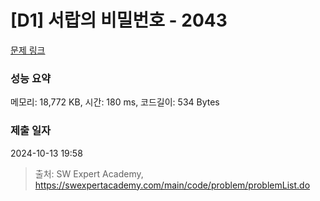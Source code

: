 # [D1] 서랍의 비밀번호 - 2043 

[문제 링크](https://swexpertacademy.com/main/code/problem/problemDetail.do?contestProbId=AV5QJ_8KAx8DFAUq) 

### 성능 요약

메모리: 18,772 KB, 시간: 180 ms, 코드길이: 534 Bytes

### 제출 일자

2024-10-13 19:58



> 출처: SW Expert Academy, https://swexpertacademy.com/main/code/problem/problemList.do